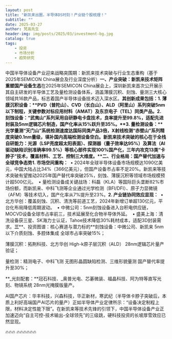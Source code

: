 ```yaml
---
layout: post
title: "新凯来出圈，半导体DS时刻！产业链个股梳理！"
subtitle: ""
date: 2025-03-27
author: 梵高先生
header-img: img/posts/2025/03/investment-bg.jpg
catalog: true
tags:
    - 投资
    - 市场分析
    - 趋势研究
---
```


中国半导体设备产业迎来战略突围期：新凯来技术突破与行业生态重构（基于2025年SEMICON China展会及行业深度分析）**一、产业突破：新凯来技术矩阵重塑国产设备生态**在2025年SEMICON China展会上，深圳新凯来首次公开展示其自主研发的半导体工艺及量检测设备体系，涵盖薄膜沉积、刻蚀、量测三大核心领域共16款产品，标志着国产半导体设备技术迈入深水区。**其创新成果包括：****1. 薄膜沉积设备：**PVD（普陀山）、CVD（长白山）、ALD（阿里山）系列突破5nm以下制程，关键参数对标应用材料（AMAT）及东京电子（TEL）同类产品。**2. 刻蚀设备：**“武夷山”系列采用自研静电卡盘技术，良率提升至99.8%，适配先进封装及5nm逻辑芯片制造，国产化率从15%跃升至35%。**3. 量检测设备：**光学量测“天门山”系统检测速度达国际同类产品3倍，X射线检测“赤壁山”系列精度突破0.1nm量级，填补国内高端检测设备空白。新凯来技术突破的核心在于全栈自研能力：光源（LSP亮度超太阳表面）、探测器（量子效率达95%）及算法（AI驱动缺陷识别准确率99.5%）等核心部件实现100%国产化，三年内攻克13类“卡脖子”技术，覆盖材料、工艺、控制三大维度。**二、行业格局：国产替代加速与全球竞争态势****1. 市场空间重构：** &nbsp;• 2024年全球半导体设备市场规模达1090亿美元，中国大陆占比34%（366亿美元），但国产设备市占率不足20%。新凯来等技术突破有望推动2025年国产替代率突破25%，刻蚀、薄膜沉积等领域市场规模预计超500亿元。 &nbsp;• 量检测设备成关键战场：科磊（KLA）等国际巨头垄断82%市场份额，而新凯来、中科飞测等企业通过光学检测（BFI/DFI）、原子力显微镜（AFM）等技术切入，国产化率从7%提升至23%。**2. 产业链协同效应显现：** &nbsp;• 北方华创：覆盖刻蚀、沉积、清洗等前道工艺，2024年新增订单超130亿元，平台化布局降低周期波动。 &nbsp;• 中微公司：5nm刻蚀设备进入台积电供应链，MOCVD设备全球市占率前三，技术延展至化合物半导体外延。 &nbsp;• 盛美上海：清洗设备获三星、SK海力士认证，Tahoe技术降低30%耗材成本，适配3D封装需求。**三****、投资图谱：核心赛道与潜力标的**刻蚀设备：中微公司、新凯来	5nm以下介质刻蚀、多腔体集成	全球市占率突破15%；

薄膜沉积：拓荆科技、北方华创	High-k原子层沉积（ALD）	28nm逻辑芯片量产验证；

量检测：精测电子、中科飞测	无图形晶圆缺陷检测、三维形貌量测	国产替代率提升至30%；

**_光刻配套：**冠石科技、_奥普光电、芯碁微装、福晶科技、阿为特等直写光刻、物镜系统	28nm光掩膜版量产。

AI国产芯片：华丰科技，兴森科技，华正新材，寒武纪（半导体卡脖子突破后，本质上利好高端国产AI芯片的量产）正如半导体产业定律所示：“设备决定制程上限，材料决定性能下限”。在新凯来等技术先锋的引领下，中国半导体设备产业正加速迈向“自主可控-技术输出-全球领先”的三级跳，硬科技投资的长坡厚雪效应已然显现。

🔥🔥🔥
🔥🔥🔥🔥🔥🔥